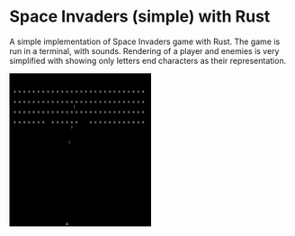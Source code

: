 # Space Invaders (simple) with Rust

A simple implementation of Space Invaders game with Rust. The game is run in a terminal, with sounds. 
Rendering of a player and enemies is very simplified with showing only letters end characters as their representation.

<img src="Space_Invaders_simple.png" width="50%" height="50%">